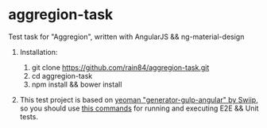 # aggregion-task
Test task for "Aggregion", written with AngularJS &amp;&amp; ng-material-design

1. Installation:    
    1.  git clone https://github.com/rain84/aggregion-task.git
    2.  cd aggregion-task
    3.  npm install && bower install

2. This test project is based on [yeoman "generator-gulp-angular" by Swiip](https://github.com/Swiip/generator-gulp-angular/), so you should use [this commands](https://github.com/Swiip/generator-gulp-angular/blob/master/docs/usage.md#use-gulp-tasks) for running and executing E2E && Unit tests.
   
  
